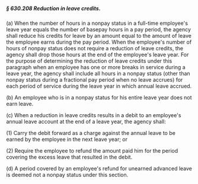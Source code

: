 ##### § 630.208 Reduction in leave credits. #####

(a) When the number of hours in a nonpay status in a full-time employee's leave year equals the number of basepay hours in a pay period, the agency shall reduce his credits for leave by an amount equal to the amount of leave the employee earns during the pay period. When the employee's number of hours of nonpay status does not require a reduction of leave credits, the agency shall drop those hours at the end of the employee's leave year. For the purpose of determining the reduction of leave credits under this paragraph when an employee has one or more breaks in service during a leave year, the agency shall include all hours in a nonpay status (other than nonpay status during a fractional pay period when no leave accrues) for each period of service during the leave year in which annual leave accrued.

(b) An employee who is in a nonpay status for his entire leave year does not earn leave.

(c) When a reduction in leave credits results in a debit to an employee's annual leave account at the end of a leave year, the agency shall:

(1) Carry the debit forward as a charge against the annual leave to be earned by the employee in the next leave year; or

(2) Require the employee to refund the amount paid him for the period covering the excess leave that resulted in the debit.

(d) A period covered by an employee's refund for unearned advanced leave is deemed not a nonpay status under this section.